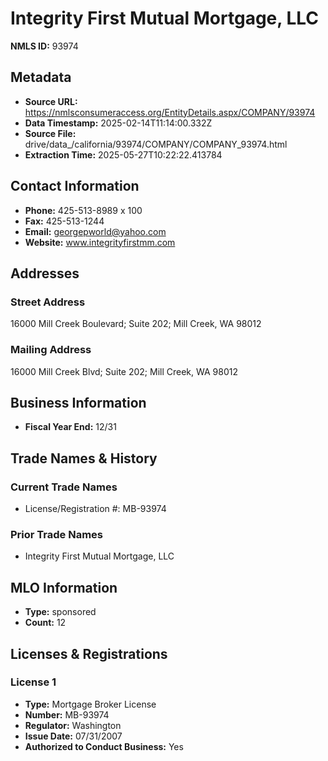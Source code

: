 # Integrity First Mutual Mortgage, LLC

**NMLS ID:** 93974

## Metadata
- **Source URL:** https://nmlsconsumeraccess.org/EntityDetails.aspx/COMPANY/93974
- **Data Timestamp:** 2025-02-14T11:14:00.332Z
- **Source File:** drive/data_/california/93974/COMPANY/COMPANY_93974.html
- **Extraction Time:** 2025-05-27T10:22:22.413784

## Contact Information
- **Phone:** 425-513-8989 x 100
- **Fax:** 425-513-1244
- **Email:** georgepworld@yahoo.com
- **Website:** www.integrityfirstmm.com

## Addresses
### Street Address
16000 Mill Creek Boulevard; Suite 202; Mill Creek, WA 98012

### Mailing Address
16000 Mill Creek Blvd; Suite 202; Mill Creek, WA 98012

## Business Information
- **Fiscal Year End:** 12/31

## Trade Names & History
### Current Trade Names
- License/Registration #: MB-93974

### Prior Trade Names
- Integrity First Mutual Mortgage, LLC

## MLO Information
- **Type:** sponsored
- **Count:** 12

## Licenses & Registrations

### License 1
- **Type:** Mortgage Broker License
- **Number:** MB-93974
- **Regulator:** Washington
- **Issue Date:** 07/31/2007
- **Authorized to Conduct Business:** Yes
